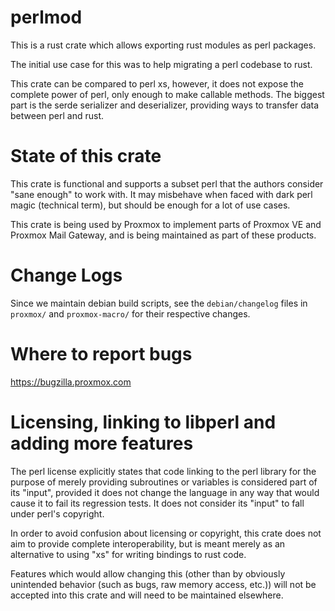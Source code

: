 perlmod
=======

This is a rust crate which allows exporting rust modules as perl packages.

The initial use case for this was to help migrating a perl codebase to rust.

This crate can be compared to perl xs, however, it does not expose the complete power of perl, only
enough to make callable methods. The biggest part is the serde serializer and deserializer,
providing ways to transfer data between perl and rust.

State of this crate
===================

This crate is functional and supports a subset perl that the authors consider "sane enough" to work
with. It may misbehave when faced with dark perl magic (technical term), but should be enough for a
lot of use cases.

This crate is being used by Proxmox to implement parts of Proxmox VE and Proxmox Mail Gateway, and
is being maintained as part of these products.

Change Logs
===========

Since we maintain debian build scripts, see the `debian/changelog` files in `proxmox/` and
`proxmox-macro/` for their respective changes.

Where to report bugs
====================

https://bugzilla.proxmox.com

Licensing, linking to libperl and adding more features
======================================================

The perl license explicitly states that code linking to the perl library for the purpose of merely
providing subroutines or variables is considered part of its "input", provided it does not change
the language in any way that would cause it to fail its regression tests. It does not consider its
"input" to fall under perl's copyright.

In order to avoid confusion about licensing or copyright, this crate does not aim to provide
complete interoperability, but is meant merely as an alternative to using "xs" for writing bindings
to rust code.

Features which would allow changing this (other than by obviously unintended behavior (such as
bugs, raw memory access, etc.)) will not be accepted into this crate and will need to be maintained
elsewhere.
